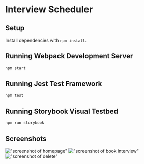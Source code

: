 # Interview Scheduler

## Setup

Install dependencies with `npm install`.

## Running Webpack Development Server

```sh
npm start
```

## Running Jest Test Framework

```sh
npm test
```

## Running Storybook Visual Testbed

```sh
npm run storybook
```

## Screenshots

!["screenshot of homepage"](https://github.com/cascobie/scheduler/blob/master/public/images/home.png?raw=true)
!["screenshot of book interview"](https://github.com/cascobie/scheduler/blob/master/public/images/create.png?raw=true)
!["screenshot of delete"](https://github.com/cascobie/scheduler/blob/master/public/images/delete.png?raw=true)